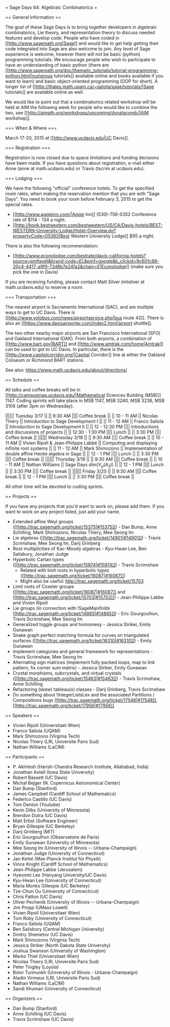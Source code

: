 = Sage Days 64: Algebraic Combinatorics =

== General Information ==

The goal of these Sage Days is to bring together developers in algebraic combinatorics, Lie theory, and representation theory
to discuss needed features and develop code. People who have coded in [[http://www.sagemath.org|Sage]] and would like to get help getting their
code integrated into Sage are also welcome to join.
Any level of Sage experience is welcome, however there will not be basic (python) programming tutorials. We encourage people who wish to participate to have an understanding of basic python (there are [[http://www.sagemath.org/doc/thematic_tutorials/tutorial-programming-python.html|numerous tutorials]] available online and books available if you want to learn) and basic object-oriented programming (OOP for short). A longer list of [[http://thales.math.uqam.ca/~saliola/sage/tutorials/|Sage tutorials]] are available online as well.

We would like to point out that a combinatorics related workshop will be held at AIM the following week for people who would like to combine the two, see [[http://aimath.org/workshops/upcoming/dynalgcomb/|AIM workshop]].

=== When & Where ===

March 17-20, 2015 at [[http://www.ucdavis.edu|UC Davis]].

=== Registration ===

Registration is now closed due to space limitations and funding decisions have been made. If you have questions about registration, e-mail either Anne (anne at math.ucdavis.edu) or Travis (tscrim at ucdavis.edu).

=== Lodging ===

We have the following "official" conference hotels. To get the specified room rates, when making the reservation mention that you are with "Sage Days".
You need to book your room before February 3, 2015 to get the special rates.

 * [[http://www.aggieinn.com/|Aggie Inn]] (530)-756-0352 Conference rate of $114 - 134 a night.
 * [[http://book.bestwestern.com/bestwestern/US/CA/Davis-hotels/BEST-WESTERN-University-Lodge/Hotel-Overview.do?propertyCode=05363|Best Western University Lodge]] $95 a night.

There is also the following recommendation:

 * [[http://www.econolodge.com/bestrate/davis-california-hotels?source=pmfgoell&brand-code=EL&pmf=google&k_clickid=9c601c88-20c4-4417-a9f9-72d8b7e24fa2&chain=E|Econolodge]] (make sure you pick the one in Davis)

If you are receiving funding, please contact Matt Silver (mtsilver at math.ucdavis.edu) to reserve a room.

=== Transportation ===

The nearest airport is Sacramento International (SAC), and are multiple ways to get to UC Davis. There is [[http://www.yolobus.com/news/airportservice.php|bus route 42]]. There is also an [[https://www.davisairporter.com/index2.html|airport shuttle]].

The two other nearby major airports are San Francisco International (SFO) and Oakland International (OAK). From both airports, a combination of [[http://www.bart.gov|BART]] and [[http://www.amtrak.com/home|Amtrak]] can be used to get to UC Davis. In particular, there is the [[http://www.capitolcorridor.org/|Capital Corridor]] line at either the Oakland Coliseum or Richmond BART stations.

See also: https://www.math.ucdavis.edu/about/directions/

== Schedule ==

All talks and coffee breaks will be in [[http://campusmap.ucdavis.edu/|Mathematical Sciences Building (MSB)]] 1147.
Coding sprints will take place in MSB 1147, MSB 3240, MSB 3236, MSB 3106 (after 3pm on Wednesday).


|||||| Tuesday 3/17 ||
|| 9:30 AM |||| Coffee break ||
|| 10 - 11 AM || Nicolas Thiery || Introduction to Sage Development I ||
|| 11 - 12 AM || Franco Saliola || Introduction to Sage Development II ||
|| 12 - 12:30 PM |||| Introductions and discussions of projects ||
|| 12:30 - 1:30 PM |||| Lunch ||
|| 3:30 PM |||| Coffee break ||
|||||| Wednesday 3/18 ||
|| 9:30 AM |||| Coffee break ||
|| 10 - 11 AM || Vivien Ripoll & Jean-Philippe Labbé || Computing and displaying infinite root systems ||
|| 11 - 12 AM || Mark Shimozono || Implementation of double affine Hecke algebra in Sage ||
|| 12 - 1 PM |||| Lunch ||
|| 3:30 PM |||| Coffee break ||
|||||| Thursday 3/19 ||
|| 9:30 AM |||| Coffee break ||
|| 10 - 11 AM || Nathan Williams || Sage Days $dim(V_{\rho}(A_3))$ ||
|| 12 - 1 PM |||| Lunch ||
|| 3:30 PM |||| Coffee break ||
|||||| Friday 3/20 ||
|| 9:30 AM |||| Coffee break ||
|| 12 - 1 PM |||| Lunch ||
|| 3:30 PM |||| Coffee break ||

All other time will be devoted to coding sprints.

== Projects ==

If you have any projects that you'd want to work on, please add them. If you want to work on any project listed, just add your name.

 * Extended affine Weyl groups ([[http://trac.sagemath.org/ticket/15375|#15375]]) - Dan Bump, Anne Schilling, Mark Shimozono, Nicolas Thiery, Mee Seong Im
 * Lie algebras ([[http://trac.sagemath.org/ticket/14901|#14901]]) - Travis Scrimshaw, Mee Seong Im, Darij Grinberg
 * Root multiplicities of Kac-Moody algebras - Kyu-Hwan Lee, Ben Salisbury, Jonathan Judge
 * Hyperbolic Cartan types ([[http://trac.sagemath.org/ticket/15974|#15974]]) - Travis Scrimshaw
   * Related with limit roots in hyperbolic types ([[http://trac.sagemath.org/ticket/16087|#16087]])
   * Might also be useful: http://trac.sagemath.org/ticket/15703
 * Limit roots of Coxeter groups ([[http://trac.sagemath.org/ticket/16087|#16087]] and [[http://trac.sagemath.org/ticket/15703|#15703]]) - Jean-Philippe Labbe and Vivien Ripoll
 * Lie groups (in connection with !SageManifolds [[http://trac.sagemath.org/ticket/14865|#14865]]) - Eric Gourgoulhon, Travis Scrimshaw, Mee Seong Im
 * Generalized toggle groups and homomesy - Jessica Striker, Emily Gunawan
 * Snake graph perfect matching formula for curves on triangulated surfaces ([[http://trac.sagemath.org/ticket/16310|#16310]]) - Emily Gunawan
 * Implement categories and general framework for representations - Travis Scrimshaw, Mee Seong Im
 * Alternating sign matrices (implement fully packed loops, map to link pattern, fix corner sum matrix) - Jessica Striker, Emily Gunawan
 * Crystal morphisms, subcrystals, and virtual crystals ([[http://trac.sagemath.org/ticket/15463|#15463]]) - Travis Scrimshaw, Anne Schilling
 * Refactoring (skew) tableau(x) classes - Darij Grinberg, Travis Scrimshaw
 * Do something about !IntegerListsLex and the associated Partitions / Compositions bugs [[http://trac.sagemath.org/ticket/17548|#17548]], [[http://trac.sagemath.org/ticket/17956|#17956]]

== Speakers ==

 * Vivien Ripoll (Universitaet Wien)
 * Franco Saliola (UQAM)
 * Mark Shimozono (Virginia Tech)
 * Nicolas Thiery (LRI, Universite Paris Sud)
 * Nathan Williams (LaCIM)

== Participants ==

 * P. Akhilesh (Harish-Chandra Research Institute, Allahabad, India)
 * Jonathan Axtell (Iowa State University)
 * Robert Bassett (UC Davis)
 * Michał Bejger (N. Copernicus Astronomical Center) 
 * Dan Bump (Stanford)
 * James Campbell (Cardiff School of Mathematics)
 * Federico Castillo (UC Davis)
 * Tom Denton (Youtube)
 * Kevin Dilks (University of Minnesota)
 * Brendon Dutra (UC Davis)
 * Matt Erbst (Software Engineer)
 * Bryan Gillespie (UC Berkeley)
 * Darij Grinberg (MIT)
 * Eric Gourgoulhon (Observatoire de Paris)
 * Emily Gunawan (University of Minnesota)
 * Mee Seong Im (University of Illinois -- Urbana-Champaign)
 * Jonathan Judge (University of Connecticut)
 * Jan Keitel (Max-Planck-Institut für Physik)
 * Vince Knight (Cardiff School of Mathematics)
 * Jean-Philippe Labbe (Jerusalem)
 * Hyeonmi Lee (Hanyang University/UC Davis)
 * Kyu-Hwan Lee (University of Connecticut)
 * Maria Monks Gillespie (UC Berkeley)
 * Tze-Chun Ou (University of Connecticut)
 * Chris Patton (UC Davis)
 * Oliver Pechenik (University of Illinois -- Urbana-Champaign)
 * Jim Propp (UMass Lowell)
 * Vivien Ripoll (Universitaet Wien)
 * Tom Roby (University of Connecticut)
 * Franco Saliola (UQAM)
 * Ben Salisbury (Central Michigan University)
 * Dmitry Shemetov (UC Davis)
 * Mark Shimozono (Virginia Tech)
 * Jessica Striker (North Dakota State University)
 * Joshua Swanson (University of Washington)
 * Marko Thiel (Universitaet Wien)
 * Nicolas Thiery (LRI, Universite Paris Sud)
 * Peter Tingley (Loyola)
 * Bolor Turmunkh (University of Illinois - Urbana-Champaign)
 * Aladin Virmaux (LRI, Universite Paris Sud)
 * Nathan Williams (LaCIM)
 * Sandi Xhumari (University of Connecticut)

== Organizers ==

 * Dan Bump (Stanford)
 * Anne Schilling (UC Davis)
 * Travis Scrimshaw (UC Davis)
